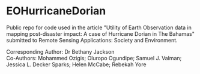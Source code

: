 # EOHurricaneDorian
Public repo for code used in the article "Utility of Earth Observation data in mapping post-disaster impact: A case of Hurricane Dorian in The Bahamas" submitted to Remote Sensing Applications: Society and Environment.

Corresponding Author: Dr Bethany Jackson  
Co-Authors: Mohammed Ozigis; Oluropo Ogundipe; Samuel J. Valman; Jessica L. Decker Sparks; Helen McCabe; Rebekah Yore
